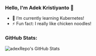 ### Hello, I'm Adek Kristiyanto 👋

- 🌱 I’m currently learning Kubernetes! 
- ⚡ Fun fact: I really like chicken noodles!

### GitHub Stats:

<img align="left" alt="adexRepo's GitHub Stats" src="https://github-readme-stats.vercel.app/api?username=adexRepo&show_icons=true&hide_border=false&title_color=ff652f&icon_color=FFE400&bg_color=09131B&text_color=ffffff&border_color=0c1a25" />

